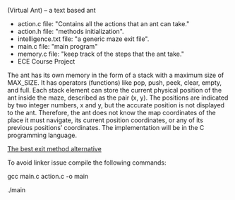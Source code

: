(Virtual Ant) – a text based ant

- action.c file: "Contains all the actions that an ant can take."
- action.h file: "methods initialization".
- intelligence.txt file: "a generic maze exit file".
- main.c file: "main program"
- memory.c file: "keep track of the steps that the ant take."
- ECE Course Project

The ant has its own memory in the form of a stack with a maximum size of MAX_SIZE. It has operators (functions) like pop, push, peek, clear, empty, and full. 
Each stack element can store the current physical position of the ant inside the maze, described as the pair (x, y). The positions are indicated by two integer numbers, x and y, but the accurate position is not displayed to the ant. Therefore, the ant does not know the map coordinates of the place it must navigate, its current position coordinates, or any of its previous positions’ coordinates. The implementation will be in the C programming language.

[The best exit method alternative](https://algo.monster/liteproblems/1926)

To avoid linker issue compile the following commands:

gcc main.c action.c -o main

./main

